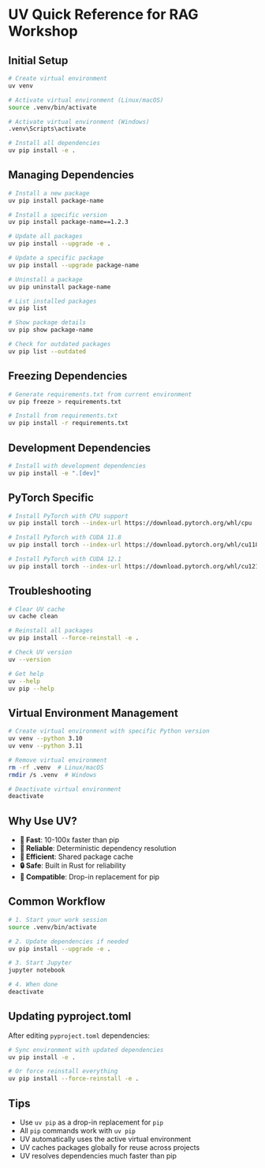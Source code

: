 # UV Quick Reference for RAG Workshop

## Initial Setup

```bash
# Create virtual environment
uv venv

# Activate virtual environment (Linux/macOS)
source .venv/bin/activate

# Activate virtual environment (Windows)
.venv\Scripts\activate

# Install all dependencies
uv pip install -e .
```

## Managing Dependencies

```bash
# Install a new package
uv pip install package-name

# Install a specific version
uv pip install package-name==1.2.3

# Update all packages
uv pip install --upgrade -e .

# Update a specific package
uv pip install --upgrade package-name

# Uninstall a package
uv pip uninstall package-name

# List installed packages
uv pip list

# Show package details
uv pip show package-name

# Check for outdated packages
uv pip list --outdated
```

## Freezing Dependencies

```bash
# Generate requirements.txt from current environment
uv pip freeze > requirements.txt

# Install from requirements.txt
uv pip install -r requirements.txt
```

## Development Dependencies

```bash
# Install with development dependencies
uv pip install -e ".[dev]"
```

## PyTorch Specific

```bash
# Install PyTorch with CPU support
uv pip install torch --index-url https://download.pytorch.org/whl/cpu

# Install PyTorch with CUDA 11.8
uv pip install torch --index-url https://download.pytorch.org/whl/cu118

# Install PyTorch with CUDA 12.1
uv pip install torch --index-url https://download.pytorch.org/whl/cu121
```

## Troubleshooting

```bash
# Clear UV cache
uv cache clean

# Reinstall all packages
uv pip install --force-reinstall -e .

# Check UV version
uv --version

# Get help
uv --help
uv pip --help
```

## Virtual Environment Management

```bash
# Create virtual environment with specific Python version
uv venv --python 3.10
uv venv --python 3.11

# Remove virtual environment
rm -rf .venv  # Linux/macOS
rmdir /s .venv  # Windows

# Deactivate virtual environment
deactivate
```

## Why Use UV?

- **🚀 Fast**: 10-100x faster than pip
- **🎯 Reliable**: Deterministic dependency resolution
- **💾 Efficient**: Shared package cache
- **🔒 Safe**: Built in Rust for reliability
- **🔄 Compatible**: Drop-in replacement for pip

## Common Workflow

```bash
# 1. Start your work session
source .venv/bin/activate

# 2. Update dependencies if needed
uv pip install --upgrade -e .

# 3. Start Jupyter
jupyter notebook

# 4. When done
deactivate
```

## Updating pyproject.toml

After editing `pyproject.toml` dependencies:

```bash
# Sync environment with updated dependencies
uv pip install -e .

# Or force reinstall everything
uv pip install --force-reinstall -e .
```

## Tips

- Use `uv pip` as a drop-in replacement for `pip`
- All `pip` commands work with `uv pip`
- UV automatically uses the active virtual environment
- UV caches packages globally for reuse across projects
- UV resolves dependencies much faster than pip

